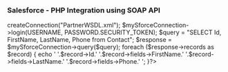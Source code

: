 <html>
<head> <title> Salesforce - PHP Integration using SOAP API </title> </head>
<body>
	<h3>Salesforce - PHP Integration using SOAP API</h3>
	<?php
define("USERNAME", "pkkumar01994@gmail.com");
define("PASSWORD", "pankaj067");
define("SECURITY_TOKEN", "uA8dkGTXYY0PL2Krof6p3uYL");
 require_once ('soapclient/SforcePartnerClient.php');
 $mySforceConnection = new SforcePartnerClient();
$mySforceConnection->createConnection("PartnerWSDL.xml");
$mySforceConnection->login(USERNAME, PASSWORD.SECURITY_TOKEN);
 $query = "SELECT Id, FirstName, LastName, Phone from Contact";
$response = $mySforceConnection->query($query);
 foreach ($response->records as $record)
{
echo '<tr>
	<td>'.$record->Id.'</td>
	<td>'.$record->fields->FirstName.'</td>
	<td>'.$record->fields->LastName.'</td>
	<td>'.$record->fields->Phone.'</td>
	 </tr>';
 }?>

</body>
</html>

